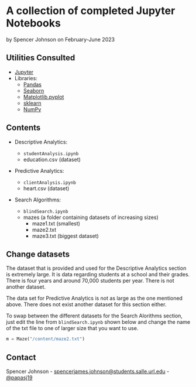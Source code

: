 # A collection of completed Jupyter Notebooks

by Spencer Johnson
on February-June 2023

## Utilities Consulted

* [Jupyter](https://jupyter.org)
* Libraries:
	* [Pandas](https://pandas.pydata.org) 
	* [Seaborn](https://seaborn.pydata.org)
	* [Matplotlib.pyplot](https://matplotlib.org)
	* [sklearn](https://scikit-learn.org/stable/)
	* [NumPy](https://numpy.org)

## Contents

* Descriptive Analytics:
    * `studentAnalysis.ipynb`
    * education.csv (dataset)

* Predictive Analytics:
    * `clientAnalysis.ipynb`
    * heart.csv (dataset)

* Search Algorithms:
    * `blindSearch.ipynb`
    * mazes (a folder containing datasets of increasing sizes)
        * maze1.txt (smallest)
        * maze2.txt
        * maze3.txt (biggest dataset)

## Change datasets

The dataset that is provided and used for the Descriptive Analytics section is extremely large. It is data regarding students at a school and their grades. There is four years and around 70,000 students per year. There is not another dataset. 

The data set for Predictive Analytics is not as large as the one mentioned above. There does not exist another dataset for this section either. 

To swap between the different datasets for the Search Alorithms section, just edit the line from `blindSearch.ipynb` shown below and change the name of the txt file to one of larger size that you want to use.
```python
m = Maze("/content/maze2.txt") 
```

## Contact

Spencer Johnson - spencerjames.johnson@students.salle.url.edu - [@papasj19](https://www.instagram.com/papasj19/)
